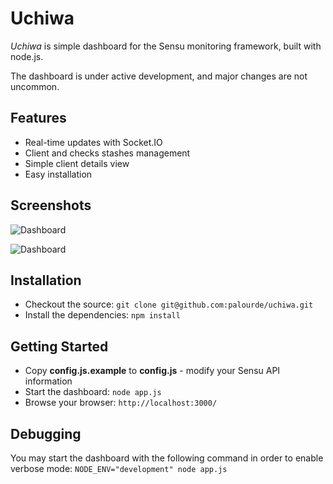 # Uchiwa

*Uchiwa* is simple dashboard for the Sensu monitoring framework, built with node.js.

The dashboard is under active development, and major changes are not uncommon.

## Features

* Real-time updates with Socket.IO
* Client and checks stashes management
* Simple client details view
* Easy installation

## Screenshots

![Dashboard](http://palourde.github.io/images/uchiwa-dashboard.png)

![Dashboard](http://palourde.github.io/images/uchiwa-client.png)

## Installation

* Checkout the source: `git clone git@github.com:palourde/uchiwa.git`
* Install the dependencies: `npm install`

## Getting Started

* Copy **config.js.example** to **config.js** - modify your Sensu API information
* Start the dashboard: `node app.js`
* Browse your browser: `http://localhost:3000/`

## Debugging
You may start the dashboard with the following command in order to enable verbose mode: `NODE_ENV="development" node app.js`

